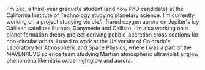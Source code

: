 I'm Zac, a third-year graduate student (and now PhD candidate) at the California Institute of Technology studying planetary science. I’m currently working on a project studying visible/infrared oxygen aurora on Jupiter's icy Galilean satellites Europa, Ganymede and Callisto. I'm also working on a planet formation theory project deriving pebble-accretion cross sections for non-circular orbits. I used to work at the University of Colorado's Laboratory for Atmospheric and Space Physics, where I was a part of the MAVEN/IUVS science team studying Martian atmospheric ultraviolet airglow phenomena like nitric oxide nightglow and aurora.
